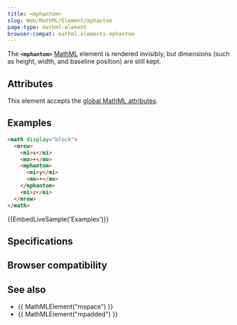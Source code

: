 ```yaml
---
title: <mphantom>
slug: Web/MathML/Element/mphantom
page-type: mathml-element
browser-compat: mathml.elements.mphantom
---
```




The **`<mphantom>`** [MathML](/Web/MathML) element is rendered invisibly, but dimensions (such as height, width, and baseline position) are still kept.

## Attributes

This element accepts the [global MathML attributes](/Web/MathML/Global_attributes).

## Examples

```html
<math display="block">
  <mrow>
    <mi>x</mi>
    <mo>+</mo>
    <mphantom>
      <mi>y</mi>
      <mo>+</mo>
    </mphantom>
    <mi>z</mi>
  </mrow>
</math>
```

{{EmbedLiveSample('Examples')}}

## Specifications



## Browser compatibility



## See also

- {{ MathMLElement("mspace") }}
- {{ MathMLElement("mpadded") }}
